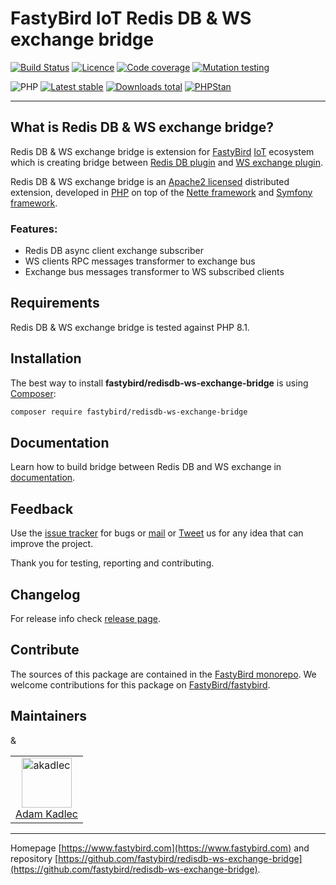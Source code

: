 # FastyBird IoT Redis DB & WS exchange bridge

[![Build Status](https://badgen.net/github/checks/FastyBird/redisdb-ws-exchange-bridge/main?cache=300&style=flast-square)](https://github.com/FastyBird/redisdb-ws-exchange-bridge/actions)
[![Licence](https://badgen.net/github/license/FastyBird/redisdb-ws-exchange-bridge?cache=300&style=flast-square)](https://github.com/FastyBird/redisdb-ws-exchange-bridge/blob/main/LICENSE.md)
[![Code coverage](https://badgen.net/coveralls/c/github/FastyBird/redisdb-ws-exchange-bridge?cache=300&style=flast-square)](https://coveralls.io/r/FastyBird/redisdb-ws-exchange-bridge)
[![Mutation testing](https://img.shields.io/endpoint?style=flat-square&url=https%3A%2F%2Fbadge-api.stryker-mutator.io%2Fgithub.com%2FFastyBird%2Fredisdb-ws-exchange-bridge%2Fmain)](https://dashboard.stryker-mutator.io/reports/github.com/FastyBird/redisdb-ws-exchange-bridge/main)

![PHP](https://badgen.net/packagist/php/FastyBird/redisdb-ws-exchange-bridge?cache=300&style=flast-square)
[![Latest stable](https://badgen.net/packagist/v/FastyBird/redisdb-ws-exchange-bridge/latest?cache=300&style=flast-square)](https://packagist.org/packages/FastyBird/redisdb-ws-exchange-bridge)
[![Downloads total](https://badgen.net/packagist/dt/FastyBird/redisdb-ws-exchange-bridge?cache=300&style=flast-square)](https://packagist.org/packages/FastyBird/redisdb-ws-exchange-bridge)
[![PHPStan](https://img.shields.io/badge/PHPStan-enabled-brightgreen.svg?style=flat-square)](https://github.com/phpstan/phpstan)

***

## What is Redis DB & WS exchange bridge?

Redis DB & WS exchange bridge is extension for [FastyBird](https://www.fastybird.com) [IoT](https://en.wikipedia.org/wiki/Internet_of_things) ecosystem
which is creating bridge between [Redis DB plugin](https://github.com/FastyBird/redisdb-plugin) and [WS exchange plugin](https://github.com/FastyBird/ws-exchange-plugin).

Redis DB & WS exchange bridge is an [Apache2 licensed](http://www.apache.org/licenses/LICENSE-2.0) distributed extension, developed
in [PHP](https://www.php.net) on top of the [Nette framework](https://nette.org) and [Symfony framework](https://symfony.com).

### Features:

- Redis DB async client exchange subscriber
- WS clients RPC messages transformer to exchange bus
- Exchange bus messages transformer to WS subscribed clients

## Requirements

Redis DB & WS exchange bridge is tested against PHP 8.1.

## Installation

The best way to install **fastybird/redisdb-ws-exchange-bridge** is using [Composer](http://getcomposer.org/):

```sh
composer require fastybird/redisdb-ws-exchange-bridge
```

## Documentation

Learn how to build bridge between Redis DB and WS exchange
in [documentation](https://github.com/FastyBird/redisdb-ws-exchange-bridge/blob/main/docs/index.md).

## Feedback

Use the [issue tracker](https://github.com/FastyBird/fastybird/issues) for bugs
or [mail](mailto:code@fastybird.com) or [Tweet](https://twitter.com/fastybird) us for any idea that can improve the
project.

Thank you for testing, reporting and contributing.

## Changelog

For release info check [release page](https://github.com/FastyBird/fastybird/releases).

## Contribute

The sources of this package are contained in the [FastyBird monorepo](https://github.com/FastyBird/fastybird). We welcome contributions for this package on [FastyBird/fastybird](https://github.com/FastyBird/).

## Maintainers

<table>&
	<tbody>
		<tr>
			<td align="center">
				<a href="https://github.com/akadlec">
					<img alt="akadlec" width="80" height="80" src="https://avatars3.githubusercontent.com/u/1866672?s=460&amp;v=4" />
				</a>
				<br>
				<a href="https://github.com/akadlec">Adam Kadlec</a>
			</td>
		</tr>
	</tbody>
</table>

***
Homepage [https://www.fastybird.com](https://www.fastybird.com) and
repository [https://github.com/fastybird/redisdb-ws-exchange-bridge](https://github.com/fastybird/redisdb-ws-exchange-bridge).
